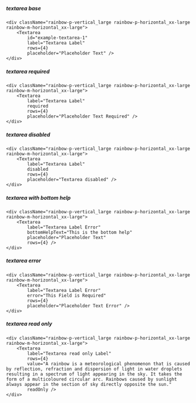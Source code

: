 ##### textarea base

    <div className="rainbow-p-vertical_large rainbow-p-horizontal_xx-large rainbow-m-horizontal_xx-large">
        <Textarea
            id="example-textarea-1"
            label="Textarea Label"
            rows={4}
            placeholder="Placeholder Text" />
    </div>

##### textarea required

    <div className="rainbow-p-vertical_large rainbow-p-horizontal_xx-large rainbow-m-horizontal_xx-large">
        <Textarea
            label="Textarea Label"
            required
            rows={4}
            placeholder="Placeholder Text Required" />
    </div>

##### textarea disabled

    <div className="rainbow-p-vertical_large rainbow-p-horizontal_xx-large rainbow-m-horizontal_xx-large">
        <Textarea
            label="Textarea Label"
            disabled
            rows={4}
            placeholder="Textarea disabled" />
    </div>

##### textarea with bottom help

    <div className="rainbow-p-vertical_large rainbow-p-horizontal_xx-large rainbow-m-horizontal_xx-large">
        <Textarea
            label="Textarea Label Error"
            bottomHelpText="This is the bottom help"
            placeholder="Placeholder Text"
            rows={4} />
    </div>

##### textarea error

    <div className="rainbow-p-vertical_large rainbow-p-horizontal_xx-large rainbow-m-horizontal_xx-large">
        <Textarea
            label="Textarea Label Error"
            error="This Field is Required"
            rows={4}
            placeholder="Placeholder Text Error" />
    </div>

##### textarea read only

    <div className="rainbow-p-vertical_large rainbow-p-horizontal_xx-large rainbow-m-horizontal_xx-large">
        <Textarea
            label="Textarea read only Label"
            rows={4}
            value="A rainbow is a meteorological phenomenon that is caused by reflection, refraction and dispersion of light in water droplets resulting in a spectrum of light appearing in the sky. It takes the form of a multicoloured circular arc. Rainbows caused by sunlight always appear in the section of sky directly opposite the sun."
            readOnly />
    </div>
